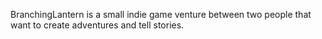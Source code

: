 BranchingLantern is a small indie game venture between two people that want to create adventures and tell stories.
